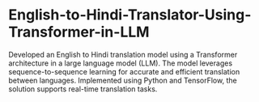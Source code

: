 # English-to-Hindi-Translator-Using-Transformer-in-LLM
Developed an English to Hindi translation model using a Transformer architecture in a large language model (LLM). The model leverages sequence-to-sequence learning for accurate and efficient translation between languages. Implemented using Python and TensorFlow, the solution supports real-time translation tasks.
